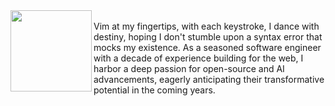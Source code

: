 <a href="https://www.youtube.com/watch?v=dQw4w9WgXcQ&ab_channel=RickAstley">
<img align="left" src="https://user-images.githubusercontent.com/16024979/164560590-ff6597ae-1b20-409f-9930-6ce8d8155135.gif" width="130" /></a>

<br>
Vim at my fingertips, with each keystroke, I dance with destiny, hoping I don't stumble upon a syntax error that mocks my existence.
As a seasoned software engineer with a decade of experience building for the web, I harbor a deep passion for open-source and AI advancements,
eagerly anticipating their transformative potential in the coming years.

